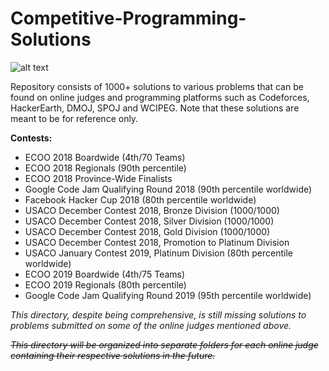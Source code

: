 # Competitive-Programming-Solutions

![alt text](https://img.shields.io/badge/DMOJ-1916-yellow?style=flat&logo=sourcegraph&logoColor=yellow&link=http://www.dmoj.ca/user/avis)

Repository consists of 1000+ solutions to various problems that can be found on online judges and programming platforms such as Codeforces, HackerEarth, DMOJ, SPOJ and WCIPEG. Note that these solutions are meant to be for reference only.

**Contests:**
- ECOO 2018 Boardwide (4th/70 Teams)
- ECOO 2018 Regionals (90th percentile)
- ECOO 2018 Province-Wide Finalists
- Google Code Jam Qualifying Round 2018 (90th percentile worldwide)
- Facebook Hacker Cup 2018 (80th percentile worldwide)
- USACO December Contest 2018, Bronze Division (1000/1000)
- USACO December Contest 2018, Silver Division (1000/1000)
- USACO December Contest 2018, Gold Division (1000/1000)
- USACO December Contest 2018, Promotion to Platinum Division
- USACO January Contest 2019, Platinum Division (80th percentile worldwide)
- ECOO 2019 Boardwide (4th/75 Teams)
- ECOO 2019 Regionals (80th percentile)
- Google Code Jam Qualifying Round 2019 (95th percentile worldwide)

*This directory, despite being comprehensive, is still missing solutions to problems submitted on some of the online judges mentioned above.*

*~~This directory will be organized into separate folders for each online judge containing their respective solutions in the future.~~*
